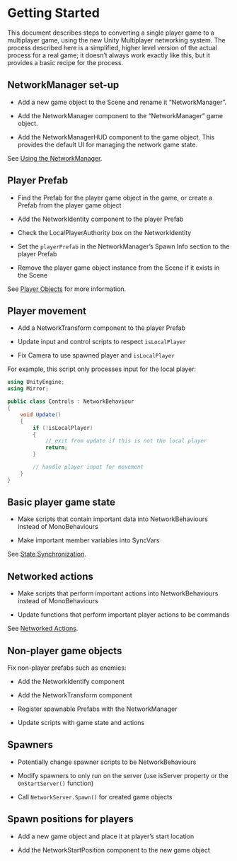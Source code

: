 # Getting Started

This document describes steps to converting a single player game to a multiplayer game, using the new Unity Multiplayer networking system. The process described here is a simplified, higher level version of the actual process for a real game; it doesn’t always work exactly like this, but it provides a basic recipe for the process.

## NetworkManager set-up

-   Add a new game object to the Scene and rename it “NetworkManager”.

-   Add the NetworkManager component to the “NetworkManager” game object.

-   Add the NetworkManagerHUD component to the game object. This provides the default UI for managing the network game state.

See [Using the NetworkManager](../Components/NetworkManager.md).

## Player Prefab

-   Find the Prefab for the player game object in the game, or create a Prefab from the player game object

-   Add the NetworkIdentity component to the player Prefab

-   Check the LocalPlayerAuthority box on the NetworkIdentity

-   Set the `playerPrefab` in the NetworkManager’s Spawn Info section to the player Prefab

-   Remove the player game object instance from the Scene if it exists in the Scene

See [Player Objects](../Concepts/GameObjects/SpawnPlayer.md) for more information.

## Player movement

-   Add a NetworkTransform component to the player Prefab

-   Update input and control scripts to respect `isLocalPlayer`

-   Fix Camera to use spawned player and `isLocalPlayer`

For example, this script only processes input for the local player:

``` cs
using UnityEngine;
using Mirror;

public class Controls : NetworkBehaviour
{
    void Update()
    {
        if (!isLocalPlayer)
        {
            // exit from update if this is not the local player
            return;
        }

        // handle player input for movement
    }
}
```

## Basic player game state

-   Make scripts that contain important data into NetworkBehaviours instead of MonoBehaviours

-   Make important member variables into SyncVars

See [State Synchronization](../Concepts/StateSync.md).

## Networked actions

-   Make scripts that perform important actions into NetworkBehaviours instead of MonoBehaviours

-   Update functions that perform important player actions to be commands

See [Networked Actions](../Concepts/Communications/index.md).

## Non-player game objects

Fix non-player prefabs such as enemies:

-   Add the NetworkIdentify component

-   Add the NetworkTransform component

-   Register spawnable Prefabs with the NetworkManager

-   Update scripts with game state and actions

## Spawners

-   Potentially change spawner scripts to be NetworkBehaviours

-   Modify spawners to only run on the server (use isServer property or the `OnStartServer()` function)

-   Call `NetworkServer.Spawn()` for created game objects

## Spawn positions for players

-   Add a new game object and place it at player’s start location

-   Add the NetworkStartPosition component to the new game object
